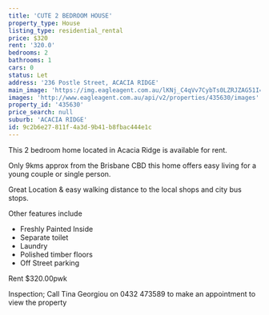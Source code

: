 ```yaml
---
title: 'CUTE 2 BEDROOM HOUSE'
property_type: House
listing_type: residential_rental
price: $320
rent: '320.0'
bedrooms: 2
bathrooms: 1
cars: 0
status: Let
address: '236 Postle Street, ACACIA RIDGE'
main_image: 'https://img.eagleagent.com.au/lKNj_C4qVv7CybTs0LZRJZAG51I=/1280x854/smart/https://s3-us-west-2.amazonaws.com/eagleagent-orig/images/6826242/416173037-image-M.jpg'
images: 'http://www.eagleagent.com.au/api/v2/properties/435630/images'
property_id: '435630'
price_search: null
suburb: 'ACACIA RIDGE'
id: 9c2b6e27-811f-4a3d-9b41-b8fbac444e1c
---
```

This 2 bedroom home located in Acacia Ridge is available for rent.

Only 9kms approx from the Brisbane CBD  this home offers easy living for a young couple or single person.

Great Location & easy walking distance to the local shops and city bus stops.

Other features include
- Freshly Painted Inside
- Separate toilet
- Laundry
- Polished timber floors
- Off Street parking

Rent $320.00pwk

Inspection; Call Tina Georgiou on 0432 473589 to make an appointment to view the property